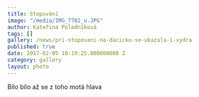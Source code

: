 ```yaml
---
title: Stopování
image: "/media/IMG_7782_u.JPG"
author: Kateřina Poledníková
tags: []
gallery: /news/pri-stopovani-na-dacicku-se-ukazala-i-vydra
published: true
date: 2017-02-05 10:19:25.000000000 Z
category: gallery
layout: photo
---
```

Bílo bílo až se z toho motá hlava
